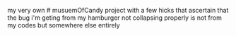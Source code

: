 my very own # musuemOfCandy project with a few hicks that ascertain that the bug i'm geting from my hamburger not collapsing properly is not from my codes but somewhere else entirely
